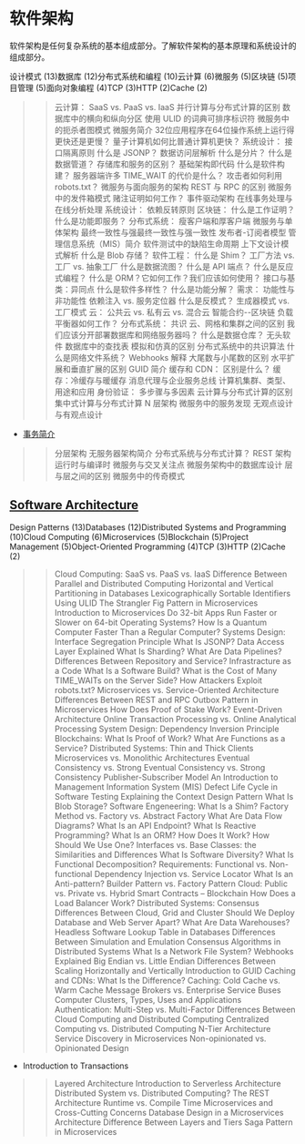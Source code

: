 # 软件架构

软件架构是任何复杂系统的基本组成部分。了解软件架构的基本原理和系统设计的组成部分。

设计模式 (13)数据库 (12)分布式系统和编程 (10)云计算 (6)微服务 (5)区块链 (5)项目管理 (5)面向对象编程 (4)TCP (3)HTTP (2)Cache (2)

>> 云计算： SaaS vs. PaaS vs. IaaS
>> 并行计算与分布式计算的区别
>> 数据库中的横向和纵向分区
>> 使用 ULID 的词典可排序标识符
>> 微服务中的扼杀者图模式
>> 微服务简介
>> 32位应用程序在64位操作系统上运行得更快还是更慢？
>> 量子计算机如何比普通计算机更快？
>> 系统设计： 接口隔离原则
>> 什么是 JSONP？
>> 数据访问层解析
>> 什么是分片？
>> 什么是数据管道？
>> 存储库和服务的区别？
>> 基础架构即代码
>> 什么是软件构建？
>> 服务器端许多 TIME_WAIT 的代价是什么？
>> 攻击者如何利用 robots.txt？
>> 微服务与面向服务的架构
>> REST 与 RPC 的区别
>> 微服务中的发件箱模式
>> 赌注证明如何工作？
>> 事件驱动架构
>> 在线事务处理与在线分析处理
>> 系统设计： 依赖反转原则
>> 区块链： 什么是工作证明？
>> 什么是功能即服务？
>> 分布式系统： 瘦客户端和厚客户端
>> 微服务与单体架构
>> 最终一致性与强最终一致性与强一致性
>> 发布者-订阅者模型
>> 管理信息系统（MIS）简介
>> 软件测试中的缺陷生命周期
>> 上下文设计模式解析
>> 什么是 Blob 存储？
>> 软件工程： 什么是 Shim？
>> 工厂方法 vs. 工厂 vs. 抽象工厂
>> 什么是数据流图？
>> 什么是 API 端点？
>> 什么是反应式编程？
>> 什么是 ORM？它如何工作？我们应该如何使用？
>> 接口与基类：异同点
>> 什么是软件多样性？
>> 什么是功能分解？
>> 需求： 功能性与非功能性
>> 依赖注入 vs. 服务定位器
>> 什么是反模式？
>> 生成器模式 vs. 工厂模式
>> 云： 公共云 vs. 私有云 vs. 混合云
>> 智能合约--区块链
>> 负载平衡器如何工作？
>> 分布式系统： 共识
>> 云、网格和集群之间的区别
>> 我们应该分开部署数据库和网络服务器吗？
>> 什么是数据仓库？
>> 无头软件
>> 数据库中的查找表
>> 模拟和仿真的区别
>> 分布式系统中的共识算法
>> 什么是网络文件系统？
>> Webhooks 解释
>> 大尾数与小尾数的区别
>> 水平扩展和垂直扩展的区别
>> GUID 简介
>> 缓存和 CDN： 区别是什么？
>> 缓存：冷缓存与暖缓存
>> 消息代理与企业服务总线
>> 计算机集群、类型、用途和应用
>> 身份验证： 多步骤与多因素
>> 云计算与分布式计算的区别
>> 集中式计算与分布式计算
>> N 层架构
>> 微服务中的服务发现
>> 无观点设计与有观点设计

- [事务简介](transactions-intro_zh.md)

>> 分层架构
>> 无服务器架构简介
>> 分布式系统与分布式计算？
>> REST 架构
>> 运行时与编译时
>> 微服务与交叉关注点
>> 微服务架构中的数据库设计
>> 层与层之间的区别
>> 微服务中的传奇模式

## [Software Architecture](https://www.baeldung.com/cs/category/software-architecture)

Design Patterns (13)Databases (12)Distributed Systems and Programming (10)Cloud Computing (6)Microservices (5)Blockchain (5)Project Management (5)Object-Oriented Programming (4)TCP (3)HTTP (2)Cache (2)

>> Cloud Computing: SaaS vs. PaaS vs. IaaS
>> Difference Between Parallel and Distributed Computing
>> Horizontal and Vertical Partitioning in Databases
>> Lexicographically Sortable Identifiers Using ULID
>> The Strangler Fig Pattern in Microservices
>> Introduction to Microservices
>> Do 32-bit Apps Run Faster or Slower on 64-bit Operating Systems?
>> How Is a Quantum Computer Faster Than a Regular Computer?
>> Systems Design: Interface Segregation Principle
>> What Is JSONP?
>> Data Access Layer Explained
>> What Is Sharding?
>> What Are Data Pipelines?
>> Differences Between Repository and Service?
>> Infrastracture as a Code
>> What Is a Software Build?
>> What is the Cost of Many TIME_WAITs on the Server Side?
>> How Attackers Exploit robots.txt?
>> Microservices vs. Service-Oriented Architecture
>> Differences Between REST and RPC
>> Outbox Pattern in Microservices
>> How Does Proof of Stake Work?
>> Event-Driven Architecture
>> Online Transaction Processing vs. Online Analytical Processing
>> System Design: Dependency Inversion Principle
>> Blockchains: What Is Proof of Work?
>> What Are Functions as a Service?
>> Distributed Systems: Thin and Thick Clients
>> Microservices vs. Monolithic Architectures
>> Eventual Consistency vs. Strong Eventual Consistency vs. Strong Consistency
>> Publisher-Subscriber Model
>> An Introduction to Management Information System (MIS)
>> Defect Life Cycle in Software Testing
>> Explaining the Context Design Pattern
>> What Is Blob Storage?
>> Software Engeneering: What Is a Shim?
>> Factory Method vs. Factory vs. Abstract Factory
>> What Are Data Flow Diagrams?
>> What Is an API Endpoint?
>> What Is Reactive Programming?
>> What Is an ORM? How Does It Work? How Should We Use One?
>> Interfaces vs. Base Classes: the Similarities and Differences
>> What Is Software Diversity?
>> What Is Functional Decomposition?
>> Requirements: Functional vs. Non-functional
>> Dependency Injection vs. Service Locator
>> What Is an Anti-pattern?
>> Builder Pattern vs. Factory Pattern
>> Cloud: Public vs. Private vs. Hybrid
>> Smart Contracts – Blockchain
>> How Does a Load Balancer Work?
>> Distributed Systems: Consensus
>> Differences Between Cloud, Grid and Cluster
>> Should We Deploy Database and Web Server Apart?
>> What Are Data Warehouses?
>> Headless Software
>> Lookup Table in Databases
>> Differences Between Simulation and Emulation
>> Consensus Algorithms in Distributed Systems
>> What Is a Network File System?
>> Webhooks Explained
>> Big Endian vs. Little Endian
>> Differences Between Scaling Horizontally and Vertically
>> Introduction to GUID
>> Caching and CDNs: What Is the Difference?
>> Caching: Cold Cache vs. Warm Cache
>> Message Brokers vs. Enterprise Service Buses
>> Computer Clusters, Types, Uses and Applications
>> Authentication: Multi-Step vs. Multi-Factor
>> Differences Between Cloud Computing and Distributed Computing
>> Centralized Computing vs. Distributed Computing
>> N-Tier Architecture
>> Service Discovery in Microservices
>> Non-opinionated vs. Opinionated Design

- Introduction to Transactions

>> Layered Architecture
>> Introduction to Serverless Architecture
>> Distributed System vs. Distributed Computing?
>> The REST Architecture
>> Runtime vs. Compile Time
>> Microservices and Cross-Cutting Concerns
>> Database Design in a Microservices Architecture
>> Difference Between Layers and Tiers
>> Saga Pattern in Microservices
